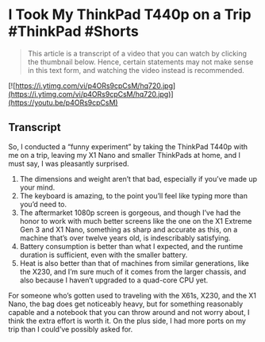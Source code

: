 # I Took My ThinkPad T440p on a Trip #ThinkPad #Shorts

> This article is a transcript of a video that you can watch by clicking the thumbnail below. Hence, certain statements may not make sense in this text form, and watching the video instead is recommended.

[![https://i.ytimg.com/vi/p4ORs9cpCsM/hq720.jpg](https://i.ytimg.com/vi/p4ORs9cpCsM/hq720.jpg)](https://youtu.be/p4ORs9cpCsM)

## Transcript

So, I conducted a “funny experiment” by taking the ThinkPad T440p with me on a trip, leaving my X1 Nano and smaller ThinkPads at home, and I must say, I was pleasantly surprised.

1. The dimensions and weight aren’t that bad, especially if you’ve made up your mind.
2. The keyboard is amazing, to the point you’ll feel like typing more than you’d need to.
3. The aftermarket 1080p screen is gorgeous, and though I’ve had the honor to work with much better screens like the one on the X1 Extreme Gen 3 and X1 Nano, something as sharp and accurate as this, on a machine that’s over twelve years old, is indescribably satisfying. 
4. Battery consumption is better than what I expected, and the runtime duration is sufficient, even with the smaller battery. 
5. Heat is also better than that of machines from similar generations, like the X230, and I’m sure much of it comes from the larger chassis, and also because I haven’t upgraded to a quad-core CPU yet.

For someone who’s gotten used to traveling with the X61s, X230, and the X1 Nano, the bag does get noticeably heavy, but for something reasonably capable and a notebook that you can throw around and not worry about, I think the extra effort is worth it. On the plus side, I had more ports on my trip than I could’ve possibly asked for.
